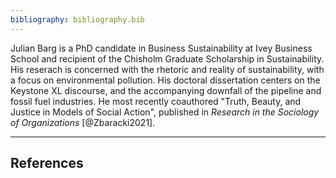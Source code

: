 ```yaml
---
bibliography: bibliography.bib
---
```


Julian Barg is a PhD candidate in Business Sustainability at Ivey Business School and recipient of the Chisholm Graduate Scholarship in Sustainability. His reserach is concerned with the rhetoric and reality of sustainability, with a focus on environmental pollution. His doctoral dissertation centers on the Keystone XL discourse, and the accompanying downfall of the pipeline and fossil fuel industries. He most recently coauthored "Truth, Beauty, and Justice in Models of Social Action", published in *Research in the Sociology of Organizations* [@Zbaracki2021].

---

## References